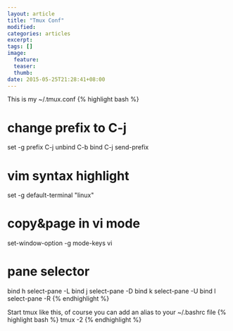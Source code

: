 ```yaml
---
layout: article
title: "Tmux Conf"
modified:
categories: articles
excerpt:
tags: []
image:
  feature:
  teaser:
  thumb:
date: 2015-05-25T21:28:41+08:00
---
```


This is my ~/.tmux.conf
{% highlight bash %}
# change prefix to C-j
set -g prefix C-j
unbind C-b
bind C-j send-prefix

# vim syntax highlight
set -g default-terminal "linux"

# copy&page in vi mode
set-window-option -g mode-keys vi

# pane selector
bind h select-pane -L
bind j select-pane -D
bind k select-pane -U
bind l select-pane -R
{% endhighlight %}

Start tmux like this, of course you can add an alias to your ~/.bashrc file
{% highlight bash %}
tmux -2
{% endhighlight %}
